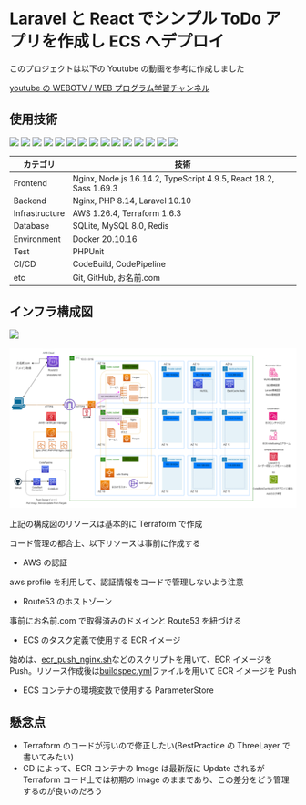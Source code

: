 # Laravel と React でシンプル ToDo アプリを作成し ECS へデプロイ

このプロジェクトは以下の Youtube の動画を参考に作成しました

[youtube の WEBOTV / WEB プログラム学習チャンネル](https://www.youtube.com/playlist?list=PL3B2bjwrmhfQkcBEww0gN_kcRAHntAgxG)

## 使用技術

<img src="https://img.shields.io/badge/-Nginx-269539.svg?logo=nginx&style=plastic">
<img src="https://img.shields.io/badge/-Node.js-fff.svg?logo=node.js&style=plastic">
<img src="https://img.shields.io/badge/-Typescript-fff.svg?logo=typescript&style=plastic">
<img src="https://img.shields.io/badge/-React-fff.svg?logo=react&style=plastic">
<img src="https://img.shields.io/badge/-Sass-fff.svg?logo=sass&style=plastic">
<img src="https://img.shields.io/badge/-PHP-fff.svg?logo=php&style=plastic">
<img src="https://img.shields.io/badge/-Laravel-fff.svg?logo=laravel&style=plastic">

<img src="https://img.shields.io/badge/-AWS-232F3E.svg?logo=amazon-aws&style=plastic">
<img src="https://img.shields.io/badge/-Terraform-fff.svg?logo=terraform&style=plastic">
<img src="https://img.shields.io/badge/-SQLite-003B57.svg?logo=sqlite&style=plastic">
<img src="https://img.shields.io/badge/-Mysql-fff.svg?logo=mysql&style=plastic">
<img src="https://img.shields.io/badge/-Redis-fff.svg?logo=redis&style=plastic">
<img src="https://img.shields.io/badge/-Docker-fff.svg?logo=docker&style=plastic">
<img src="https://img.shields.io/badge/-Git-fff.svg?logo=git&style=plastic">
<img src="https://img.shields.io/badge/-Github-181717.svg?logo=github&style=plastic">

| カテゴリ       | 技術                                                              |
| -------------- | ----------------------------------------------------------------- |
| Frontend       | Nginx, Node.js 16.14.2, TypeScript 4.9.5, React 18.2, Sass 1.69.3 |
| Backend        | Nginx, PHP 8.14, Laravel 10.10                                    |
| Infrastructure | AWS 1.26.4, Terraform 1.6.3                                       |
| Database       | SQLite, MySQL 8.0, Redis                                          |
| Environment    | Docker 20.10.16                                                   |
| Test           | PHPUnit                                                           |
| CI/CD          | CodeBuild, CodePipeline                                           |
| etc            | Git, GitHub, お名前.com                                           |

## インフラ構成図

<img src="https://skillicons.dev/icons?i=nginx,nodejs,typescript,react,sass,php,laravel,aws,terraform,sqlite,mysql,redis,docker,git,github" />

![SPA ECS Infra Architecture](./imgs/spa-ecs.png)

上記の構成図のリソースは基本的に Terraform で作成

コード管理の都合上、以下リソースは事前に作成する

- AWS の認証

aws profile を利用して、認証情報をコードで管理しないよう注意

- Route53 のホストゾーン

事前にお名前.com で取得済みのドメインと Route53 を紐づける

- ECS のタスク定義で使用する ECR イメージ

始めは、[ecr_push_nginx.sh](./backend/ecr_push_nginx.sh)などのスクリプトを用いて、ECR イメージを Push。リソース作成後は[buildspec.yml](./buildspec.yml)ファイルを用いて ECR イメージを Push

- ECS コンテナの環境変数で使用する ParameterStore

## 懸念点

- Terraform のコードが汚いので修正したい(BestPractice の ThreeLayer で書いてみたい)
- CD によって、ECR コンテナの Image は最新版に Update されるが Terraform コード上では初期の Image のままであり、この差分をどう管理するのが良いのだろう
